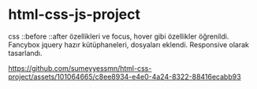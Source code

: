 # html-css-js-project
css ::before ::after özellikleri ve focus, hover gibi özellikler öğrenildi. Fancybox jquery hazır kütüphaneleri, dosyaları eklendi. Responsive olarak tasarlandı. 

https://github.com/sumeyyessmn/html-css-project/assets/101064665/c8ee8934-e4e0-4a24-8322-88416ecabb93

